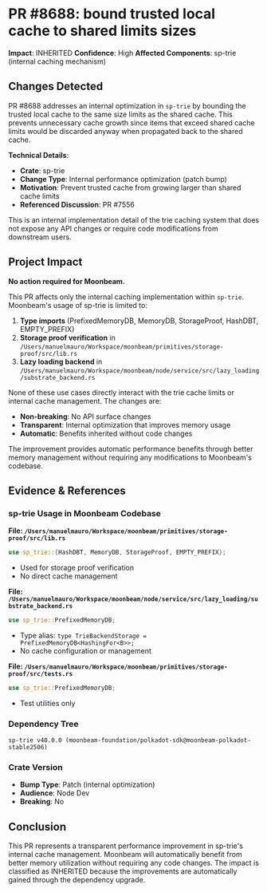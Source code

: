 # PR #8688: bound trusted local cache to shared limits sizes

**Impact**: INHERITED
**Confidence**: High
**Affected Components**: sp-trie (internal caching mechanism)

## Changes Detected

PR #8688 addresses an internal optimization in `sp-trie` by bounding the trusted local cache to the same size limits as the shared cache. This prevents unnecessary cache growth since items that exceed shared cache limits would be discarded anyway when propagated back to the shared cache.

**Technical Details**:
- **Crate**: sp-trie
- **Change Type**: Internal performance optimization (patch bump)
- **Motivation**: Prevent trusted cache from growing larger than shared cache limits
- **Referenced Discussion**: PR #7556

This is an internal implementation detail of the trie caching system that does not expose any API changes or require code modifications from downstream users.

## Project Impact

**No action required for Moonbeam.**

This PR affects only the internal caching implementation within `sp-trie`. Moonbeam's usage of sp-trie is limited to:

1. **Type imports** (PrefixedMemoryDB, MemoryDB, StorageProof, HashDBT, EMPTY_PREFIX)
2. **Storage proof verification** in `/Users/manuelmauro/Workspace/moonbeam/primitives/storage-proof/src/lib.rs`
3. **Lazy loading backend** in `/Users/manuelmauro/Workspace/moonbeam/node/service/src/lazy_loading/substrate_backend.rs`

None of these use cases directly interact with the trie cache limits or internal cache management. The changes are:
- **Non-breaking**: No API surface changes
- **Transparent**: Internal optimization that improves memory usage
- **Automatic**: Benefits inherited without code changes

The improvement provides automatic performance benefits through better memory management without requiring any modifications to Moonbeam's codebase.

## Evidence & References

### sp-trie Usage in Moonbeam Codebase

**File: `/Users/manuelmauro/Workspace/moonbeam/primitives/storage-proof/src/lib.rs`**
```rust
use sp_trie::{HashDBT, MemoryDB, StorageProof, EMPTY_PREFIX};
```
- Used for storage proof verification
- No direct cache management

**File: `/Users/manuelmauro/Workspace/moonbeam/node/service/src/lazy_loading/substrate_backend.rs`**
```rust
use sp_trie::PrefixedMemoryDB;
```
- Type alias: `type TrieBackendStorage = PrefixedMemoryDB<HashingFor<B>>;`
- No cache configuration or management

**File: `/Users/manuelmauro/Workspace/moonbeam/primitives/storage-proof/src/tests.rs`**
```rust
use sp_trie::PrefixedMemoryDB;
```
- Test utilities only

### Dependency Tree
```
sp-trie v40.0.0 (moonbeam-foundation/polkadot-sdk@moonbeam-polkadot-stable2506)
```

### Crate Version
- **Bump Type**: Patch (internal optimization)
- **Audience**: Node Dev
- **Breaking**: No

## Conclusion

This PR represents a transparent performance improvement in sp-trie's internal cache management. Moonbeam will automatically benefit from better memory utilization without requiring any code changes. The impact is classified as INHERITED because the improvements are automatically gained through the dependency upgrade.
